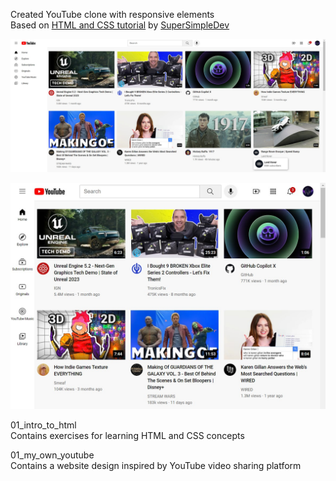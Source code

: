 Created YouTube clone with responsive elements\
Based on [HTML and CSS tutorial](https://youtu.be/G3e-cpL7ofc) by [SuperSimpleDev](https://www.youtube.com/@SuperSimpleDev)

![Example 1](1_html_css/finished_website_images/youtube_clone_example_1.jpg)

![Example 2](1_html_css/finished_website_images/youtube_clone_example_2.jpg)

01_intro_to_html\
Contains exercises for learning HTML and CSS concepts

01_my_own_youtube\
Contains a website design inspired by YouTube video sharing platform
